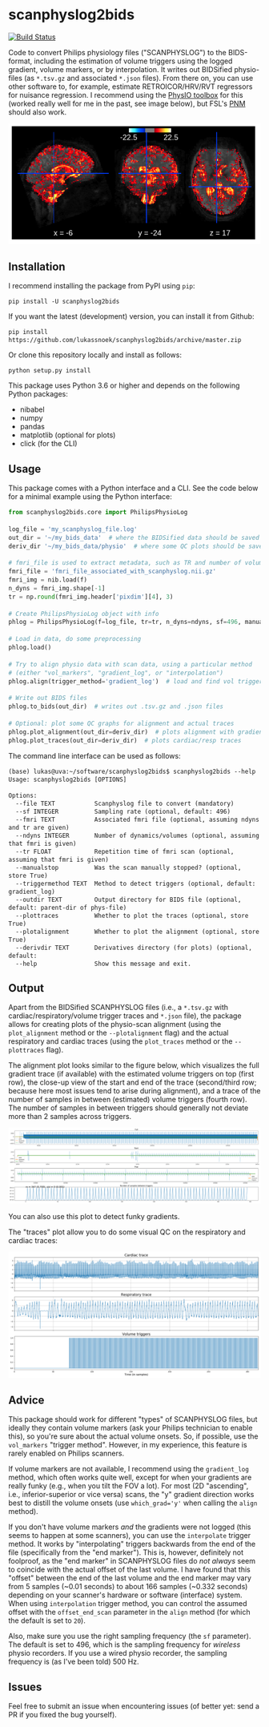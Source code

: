 # scanphyslog2bids
[![Build Status](https://travis-ci.org/lukassnoek/scanphyslog2bids.svg?branch=master)](https://travis-ci.org/lukassnoek/scanphyslog2bids)

Code to convert Philips physiology files ("SCANPHYSLOG") to the BIDS-format, including the estimation of volume triggers using the logged gradient, volume markers, or by interpolation. It writes out BIDSified physio-files (as `*.tsv.gz` and associated `*.json` files). From there on, you can use other software to, for example, estimate RETROICOR/HRV/RVT regressors for nuisance regression. I recommend using the [PhysIO toolbox](https://github.com/translationalneuromodeling/tapas/tree/master/PhysIO) for this (worked really well for me in the past, see image below), but FSL's [PNM](https://fsl.fmrib.ox.ac.uk/fsl/fslwiki/PNM) should also work.

![physio_map](docs/image.png)

## Installation
I recommend installing the package from PyPI using `pip`:

```
pip install -U scanphyslog2bids
```

If you want the latest (development) version, you can install it from Github:

```
pip install https://github.com/lukassnoek/scanphyslog2bids/archive/master.zip
```

Or clone this repository locally and install as follows:

```
python setup.py install
```

This package uses Python 3.6 or higher and depends on the following Python packages:
- nibabel
- numpy
- pandas
- matplotlib (optional for plots)
- click (for the CLI)

## Usage
This package comes with a Python interface and a CLI. See the code below for a minimal example using the Python interface:

```python
from scanphyslog2bids.core import PhilipsPhysioLog

log_file = 'my_scanphyslog_file.log'
out_dir = '~/my_bids_data'  # where the BIDSified data should be saved
deriv_dir '~/my_bids_data/physio'  # where some QC plots should be saved

# fmri_file is used to extract metadata, such as TR and number of volumes
fmri_file = 'fmri_file_associated_with_scanphyslog.nii.gz' 
fmri_img = nib.load(f)
n_dyns = fmri_img.shape[-1]
tr = np.round(fmri_img.header['pixdim'][4], 3)

# Create PhilipsPhysioLog object with info
phlog = PhilipsPhysioLog(f=log_file, tr=tr, n_dyns=ndyns, sf=496, manually_stopped=False)

# Load in data, do some preprocessing
phlog.load()

# Try to align physio data with scan data, using a particular method
# (either "vol_markers", "gradient_log", or "interpolation")
phlog.align(trigger_method='gradient_log')  # load and find vol triggers

# Write out BIDS files
phlog.to_bids(out_dir)  # writes out .tsv.gz and .json files

# Optional: plot some QC graphs for alignment and actual traces
phlog.plot_alignment(out_dir=deriv_dir)  # plots alignment with gradient
phlog.plot_traces(out_dir=deriv_dir)  # plots cardiac/resp traces
```

The command line interface can be used as follows:

```
(base) lukas@uva:~/software/scanphyslog2bids$ scanphyslog2bids --help
Usage: scanphyslog2bids [OPTIONS]

Options:
  --file TEXT           Scanphyslog file to convert (mandatory)
  --sf INTEGER          Sampling rate (optional, default: 496)
  --fmri TEXT           Associated fmri file (optional, assuming ndyns and tr are given)
  --ndyns INTEGER       Number of dynamics/volumes (optional, assuming that fmri is given)
  --tr FLOAT            Repetition time of fmri scan (optional, assuming that fmri is given)
  --manualstop          Was the scan manually stopped? (optional, store True)
  --triggermethod TEXT  Method to detect triggers (optional, default: gradient_log)
  --outdir TEXT         Output directory for BIDS file (optional, default: parent-dir of phys-file)
  --plottraces          Whether to plot the traces (optional, store True)
  --plotalignment       Whether to plot the alignment (optional, store True)
  --derivdir TEXT       Derivatives directory (for plots) (optional, default:
  --help                Show this message and exit.
```

## Output
Apart from the BIDSified SCANPHYSLOG files (i.e., a `*.tsv.gz` with cardiac/respiratory/volume trigger traces and `*.json` file), the package allows for creating plots of the physio-scan alignment (using the `plot_alignment` method or the `--plotalignment` flag) and the actual respiratory and cardiac traces (using the `plot_traces` method or the `--plottraces` flag).

The alignment plot looks similar to the figure below, which visualizes the full gradient trace (if available) with the estimated volume triggers on top (first row), the close-up view of the start and end of the trace (second/third row; because here most issues tend to arise during alignment), and a trace of the number of samples in between (estimated) volume triggers (fourth row). The number of samples in between triggers should generally not deviate more than 2 samples across triggers.

![alignment_plot](docs/example_for_gradient_log_alignment.png)

You can also use this plot to detect funky gradients.

The "traces" plot allow you to do some visual QC on the respiratory and cardiac traces:

![trace_plot](docs/example_for_gradient_log_traces.png)

## Advice
This package should work for different "types" of SCANPHYSLOG files, but ideally they contain volume markers (ask your Philips technician to enable this), so you're sure about the actual volume onsets. So, if possible, use the `vol_markers` "trigger method". However, in my experience, this feature is rarely enabled on Philips scanners.

If volume markers are not available, I recommend using the `gradient_log` method, which often works quite well, except for when your gradients are really funky (e.g., when you tilt the FOV a lot). For most (2D "ascending", i.e., inferior-superior or vice versa) scans, the "y" gradient direction works best to distill the volume onsets (use `which_grad='y'` when calling the `align` method). 

If you don't have volume markers *and* the gradients were not logged (this seems to happen at some scanners), you can use the `interpolate` trigger method. It works by "interpolating" triggers backwards from the end of the file (specifically from the "end marker"). This is, however, definitely not foolproof, as the "end marker" in SCANPHYSLOG files do *not always* seem to coincide with the actual offset of the last volume. I have found that this "offset" between the end of the last volume and the end marker may vary from 5 samples (~0.01 seconds) to about 166 samples (~0.332 seconds) depending on your scanner's hardware or software (interface) system. When using `interpolation` trigger method, you can control the assumed offset with the `offset_end_scan` parameter in the `align` method (for which the default is set to `20`).

Also, make sure you use the right sampling frequency (the `sf` parameter). The default is set to 496, which is the sampling frequency for *wireless* physio recorders. If you use a wired physio recorder, the sampling frequency is (as I've been told) 500 Hz.

## Issues
Feel free to submit an issue when encountering issues (of better yet: send a PR if you fixed the bug yourself).
